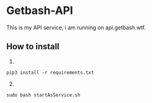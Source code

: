 # Getbash-API
This is my API service, i am running on api.getbash.wtf.

## How to install ##


1.
```
pip3 install -r requirements.txt
```

2.
```
sudo bash startAsService.sh
```
